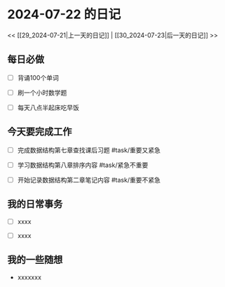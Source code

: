 # 2024-07-22 的日记

<< [[29_2024-07-21|上一天的日记]] | [[30_2024-07-23|后一天的日记]] >>

  

## 每日必做

- [ ] 背诵100个单词 

- [ ] 刷一个小时数学题 

- [ ] 每天八点半起床吃早饭

  

## 今天要完成工作

- [ ] 完成数据结构第七章查找课后习题 #task/重要又紧急

- [ ] 学习数据结构第八章排序内容 #task/紧急不重要

- [ ] 开始记录数据结构第二章笔记内容 #task/重要不紧急

  

## 我的日常事务

- [ ] xxxx

- [ ] xxxx

  

## 我的一些随想

- xxxxxxx